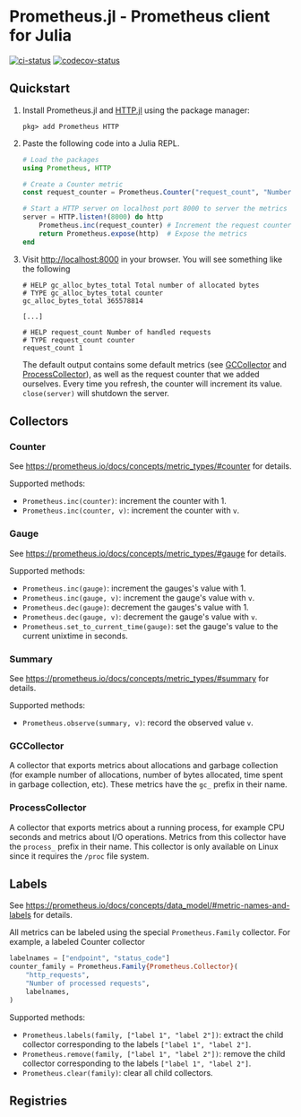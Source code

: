 # Prometheus.jl - Prometheus client for Julia

[![ci-status](https://github.com/fredrikekre/Prometheus.jl/actions/workflows/CI.yml/badge.svg?event=push)](https://github.com/fredrikekre/Prometheus.jl/actions/workflows/CI.yml)
[![codecov-status](https://codecov.io/github/fredrikekre/Prometheus.jl/graph/badge.svg)](https://codecov.io/github/fredrikekre/Prometheus.jl)

## Quickstart

1. Install Prometheus.jl and [HTTP.jl](https://github.com/JuliaWeb/HTTP.jl)
   using the package manager:
   ```
   pkg> add Prometheus HTTP
   ```

2. Paste the following code into a Julia REPL.
   ```julia
   # Load the packages
   using Prometheus, HTTP

   # Create a Counter metric
   const request_counter = Prometheus.Counter("request_count", "Number of handled requests")

   # Start a HTTP server on localhost port 8000 to server the metrics
   server = HTTP.listen!(8000) do http
       Prometheus.inc(request_counter) # Increment the request counter
       return Prometheus.expose(http)  # Expose the metrics
   end
   ```

3. Visit <http://localhost:8000> in your browser. You will see something like the following
   ```
   # HELP gc_alloc_bytes_total Total number of allocated bytes
   # TYPE gc_alloc_bytes_total counter
   gc_alloc_bytes_total 365578814

   [...]

   # HELP request_count Number of handled requests
   # TYPE request_count counter
   request_count 1
   ```
   The default output contains some default metrics (see [GCCollector](#gccollector) and
   [ProcessCollector](#processcollector)), as well as the request counter that we added
   ourselves. Every time you refresh, the counter will increment its value. `close(server)`
   will shutdown the server.


## Collectors

### Counter

See <https://prometheus.io/docs/concepts/metric_types/#counter> for details.

Supported methods:
 - `Prometheus.inc(counter)`: increment the counter with 1.
 - `Prometheus.inc(counter, v)`: increment the counter with `v`.

### Gauge

See <https://prometheus.io/docs/concepts/metric_types/#gauge> for details.

Supported methods:
 - `Prometheus.inc(gauge)`: increment the gauges's value with 1.
 - `Prometheus.inc(gauge, v)`: increment the gauge's value with `v`.
 - `Prometheus.dec(gauge)`: decrement the gauges's value with 1.
 - `Prometheus.dec(gauge, v)`: decrement the gauge's value with `v`.
 - `Prometheus.set_to_current_time(gauge)`: set the gauge's value to the current unixtime in
   seconds.

### Summary

See <https://prometheus.io/docs/concepts/metric_types/#summary> for details.

Supported methods:
 - `Prometheus.observe(summary, v)`: record the observed value `v`.

### GCCollector

A collector that exports metrics about allocations and garbage collection (for example
number of allocations, number of bytes allocated, time spent in garbage collection, etc).
These metrics have the `gc_` prefix in their name.

### ProcessCollector

A collector that exports metrics about a running process, for example CPU seconds and
metrics about I/O operations. Metrics from this collector have the `process_` prefix in
their name. This collector is only available on Linux since it requires the `/proc` file
system.


## Labels

See <https://prometheus.io/docs/concepts/data_model/#metric-names-and-labels> for details.

All metrics can be labeled using the special `Prometheus.Family` collector. For example, a
labeled Counter collector
```julia
labelnames = ["endpoint", "status_code"]
counter_family = Prometheus.Family{Prometheus.Collector}(
    "http_requests",
    "Number of processed requests",
    labelnames,
)
```

Supported methods:
 - `Prometheus.labels(family, ["label 1", "label 2"])`: extract the child collector
   corresponding to the labels `["label 1", "label 2"]`.
 - `Prometheus.remove(family, ["label 1", "label 2"])`: remove the child collector
   corresponding to the labels `["label 1", "label 2"]`.
 - `Prometheus.clear(family)`: clear all child collectors.

## Registries
